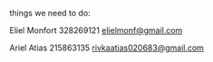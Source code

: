 things we need to do:

Eliel Monfort
328269121
elielmonf@gmail.com
  
Ariel Atias
215863135
rivkaatias020683@gmail.com
